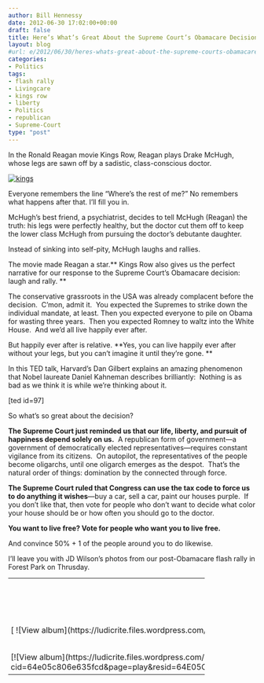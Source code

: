 ```yaml
---
author: Bill Hennessy
date: 2012-06-30 17:02:00+00:00
draft: false
title: Here’s What’s Great About the Supreme Court’s Obamacare Decision
layout: blog
#url: e/2012/06/30/heres-whats-great-about-the-supreme-courts-obamacare-decision/
categories:
- Politics
tags:
- flash rally
- Livingcare
- kings row
- liberty
- Politics
- republican
- Supreme-Court
type: "post"
---
```


In the Ronald Reagan movie Kings Row, Reagan plays Drake McHugh, whose legs are sawn off by a sadistic, class-conscious doctor.

[![kings](https://ludicrite.files.wordpress.com/2012/06/kings_thumb.jpg)
](https://ludicrite.files.wordpress.com/2012/06/kings.jpg)

Everyone remembers the line “Where’s the rest of me?” No remembers what happens after that. I’ll fill you in.

McHugh’s best friend, a psychiatrist, decides to tell McHugh (Reagan) the truth: his legs were perfectly healthy, but the doctor cut them off to keep the lower class McHugh from pursuing the doctor’s debutante daughter.

Instead of sinking into self-pity, McHugh laughs and rallies.

The movie made Reagan a star.** Kings Row also gives us the perfect narrative for our response to the Supreme Court’s Obamacare decision:  laugh and rally. **

The conservative grassroots in the USA was already complacent before the decision.  C’mon, admit it.  You expected the Supremes to strike down the individual mandate, at least. Then you expected everyone to pile on Obama for wasting three years.  Then you expected Romney to waltz into the White House.  And we’d all live happily ever after.

But happily ever after is relative. **Yes, you can live happily ever after without your legs, but you can’t imagine it until they’re gone. **

In this TED talk, Harvard’s Dan Gilbert explains an amazing phenomenon that Nobel laureate Daniel Kahneman describes brilliantly:  Nothing is as bad as we think it is while we’re thinking about it.

[ted id=97]

So what’s so great about the decision?

**The Supreme Court just reminded us that our life, liberty, and pursuit of happiness depend solely on us.**  A republican form of government—a government of democratically elected representatives—requires constant vigilance from its citizens.  On autopilot, the representatives of the people become oligarchs, until one oligarch emerges as the despot.  That’s the natural order of things: domination by the connected through force.

**The Supreme Court ruled that Congress can use the tax code to force us to do anything it wishes**—buy a car, sell a car, paint our houses purple.  If you don’t like that, then vote for people who don’t want to decide what color your house should be or how often you should go to the doctor.

**You want to live free? Vote for people who want you to live free.**

And convince 50% + 1 of the people around you to do likewise.

I’ll leave you with JD Wilson’s photos from our post-Obamacare flash rally in Forest Park on Thrusday.



<table cellpadding="0" cellspacing="0" style="outline:none;border-style:none;margin:0;padding:0;width:400px;border-collapse:collapse;" border="0" >
<tbody >
<tr >

<td colspan="2" style="outline:none;border-style:none;margin:0;padding:5px 0 5px 5px;width:157px;vertical-align:bottom;" >[ ![View album](https://ludicrite.files.wordpress.com/2012/06/77531900367e0b7e1.png)
](https://skydrive.live.com/redir.aspx?cid=64e05c806e635fcd&page=play&resid=64E05C806E635FCD!561&parid=64E05C806E635FCD!560&type=1&Bsrc=Photomail&Bpub=SDX.Photos&authkey=!AHkuzJgMW5HVLwc)
</td>

<td colspan="3" style="vertical-align:middle;margin:0;padding:5px 5px 5px 0;outline:none;border-style:none;width:223px;" >





[Obamacare Flash Rally by JD Wilson](https://skydrive.live.com/redir.aspx?cid=64e05c806e635fcd&page=browse&resid=64E05C806E635FCD!560&type=5&authkey=!AHkuzJgMW5HVLwc&Bsrc=Photomail&Bpub=SDX.Photos)





<table cellpadding="0" cellspacing="0" style="margin:0;padding:0;outline:none;border-style:none;border-collapse:collapse;width:auto;" border="0" >
<tbody >
<tr >

<td style="vertical-align:top;outline:none;border-style:none;margin:0;padding:10px 15px 6px 0;" >[VIEW SLIDE SHOW](https://skydrive.live.com/redir.aspx?cid=64e05c806e635fcd&page=play&resid=64E05C806E635FCD!560&type=5&authkey=!AHkuzJgMW5HVLwc&Bsrc=Photomail&Bpub=SDX.Photos)
</td>

<td style="vertical-align:top;outline:none;border-style:none;margin:0;padding:10px 0 6px;" >[DOWNLOAD ALL](https://skydrive.live.com/redir.aspx?cid=64e05c806e635fcd&page=downloadphotos&resid=64E05C806E635FCD!560&type=5&Bsrc=Photomail&Bpub=SDX.Photos&authkey=!AHkuzJgMW5HVLwc)
</td>
</tr>
</tbody>
</table>





</td>
</tr>
<tr >

<td style="vertical-align:bottom;outline:none;border-style:none;padding:0 5px 5px;margin:0;width:76px;height:76px;" >[![View album](https://ludicrite.files.wordpress.com/2012/06/493111952816d15c.png)
](https://skydrive.live.com/redir.aspx?cid=64e05c806e635fcd&page=play&resid=64E05C806E635FCD!562&parid=64E05C806E635FCD!560&type=1&Bsrc=Photomail&Bpub=SDX.Photos&authkey=!AHkuzJgMW5HVLwc)
</td>

<td style="vertical-align:bottom;outline:none;border-style:none;padding:0 5px 5px 0;margin:0;width:76px;height:76px;" >[![View album](https://ludicrite.files.wordpress.com/2012/06/2184689016efff459.png)
](https://skydrive.live.com/redir.aspx?cid=64e05c806e635fcd&page=play&resid=64E05C806E635FCD!563&parid=64E05C806E635FCD!560&type=1&Bsrc=Photomail&Bpub=SDX.Photos&authkey=!AHkuzJgMW5HVLwc)
</td>

<td style="vertical-align:bottom;outline:none;border-style:none;padding:0 5px 5px 0;margin:0;width:76px;height:76px;" >[![View album](https://ludicrite.files.wordpress.com/2012/06/2802128535e91757.png)
](https://skydrive.live.com/redir.aspx?cid=64e05c806e635fcd&page=play&resid=64E05C806E635FCD!564&parid=64E05C806E635FCD!560&type=1&Bsrc=Photomail&Bpub=SDX.Photos&authkey=!AHkuzJgMW5HVLwc)
</td>

<td style="vertical-align:bottom;outline:none;border-style:none;padding:0 5px 5px 0;margin:0;width:76px;height:76px;" >[![View album](https://ludicrite.files.wordpress.com/2012/06/65256586920f794e4.png)
](https://skydrive.live.com/redir.aspx?cid=64e05c806e635fcd&page=play&resid=64E05C806E635FCD!565&parid=64E05C806E635FCD!560&type=1&Bsrc=Photomail&Bpub=SDX.Photos&authkey=!AHkuzJgMW5HVLwc)
</td>

<td style="vertical-align:bottom;outline:none;border-style:none;padding:0 5px 5px 0;margin:0;width:76px;height:76px;" >
</td>
</tr>
</tbody>
</table>

